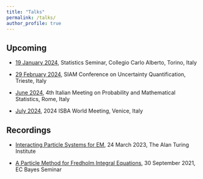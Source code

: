 ```yaml
---
title: "Talks"
permalink: /talks/
author_profile: true
---
```


## Upcoming 

* [19 January 2024](https://www.carloalberto.org/events/category/seminars/seminars-in-statistics/?tribe-bar-date=2023-09-01), Statistics Seminar, Collegio Carlo Alberto, Torino, Italy 

* [29 February 2024](https://www.siam.org/conferences/cm/conference/uq24), SIAM Conference on Uncertainty Quantification, Trieste, Italy

<!--* [May 2024](https://www.icms.org.uk/SMC2024#:~:text=Below%2C%20we%20provide%20a%20list,as%20well%20as%20application%20areas.&text=Finally%2C%20this%20event%20is%20linked,the%20week%20before%20this%20workshop)., 6th Workshop on Sequential Monte Carlo Methods (SMC 2024), Edinburgh, UK-->

* [June 2024](https://probabilityrome2024.it/program/), 4th Italian Meeting on
Probability and Mathematical Statistics, Rome, Italy

* [July 2024](https://www.unive.it/web/en/2208/home), 2024 ISBA World Meeting, Venice, Italy


## Recordings

* [Interacting Particle Systems for EM](https://www.youtube.com/watch?v=Rg1dG8pifU0&ab_channel=TheAlanTuringInstitute), 24 March 2023, The Alan Turing Institute

* [A Particle Method for Fredholm Integral Equations](https://www.youtube.com/watch?v=2rwDxdusAvw&ab_channel=ACEMS-ARCCentreofExcellenceforMathematical%26StatisticalFrontiers), 30 September 2021, EC Bayes Seminar

